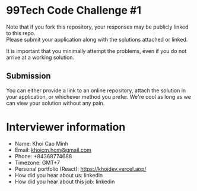 # 99Tech Code Challenge #1 #

Note that if you fork this repository, your responses may be publicly linked to this repo.  
Please submit your application along with the solutions attached or linked.   

It is important that you minimally attempt the problems, even if you do not arrive at a working solution.

## Submission ##
You can either provide a link to an online repository, attach the solution in your application, or whichever method you prefer.
We're cool as long as we can view your solution without any pain.


# Interviewer information

- Name: Khoi Cao Minh
- Email: khoicm.hcm@gmail.com
- Phone: +84368774688
- Timezone: GMT+7
- Personal portfolio (React): https://khoidev.vercel.app/
- How did you hear about us: linkedin
- How did you hear about this job: linkedin


